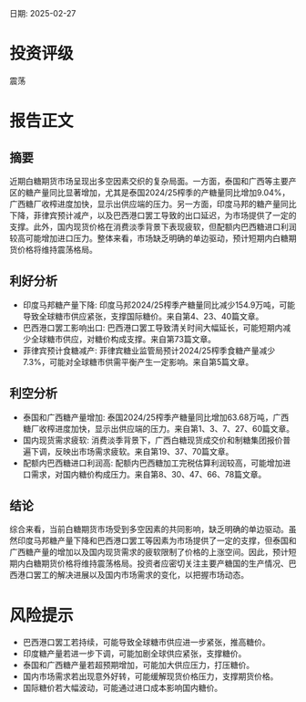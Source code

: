 
日期: 2025-02-27

# 投资评级

震荡

# 报告正文

## 摘要

近期白糖期货市场呈现出多空因素交织的复杂局面。一方面，泰国和广西等主要产区的糖产量同比显著增加，尤其是泰国2024/25榨季的产糖量同比增加9.04%，广西糖厂收榨进度加快，显示出供应端的压力。另一方面，印度马邦的糖产量同比下降，菲律宾预计减产，以及巴西港口罢工导致的出口延迟，为市场提供了一定的支撑。此外，国内现货价格在消费淡季背景下表现疲软，但配额内巴西糖进口利润较高可能增加进口压力。整体来看，市场缺乏明确的单边驱动，预计短期内白糖期货价格将维持震荡格局。

## 利好分析

* 印度马邦糖产量下降: 印度马邦2024/25榨季产糖量同比减少154.9万吨，可能导致全球糖市供应紧张，支撑国际糖价。来自第4、23、40篇文章。
* 巴西港口罢工影响出口: 巴西港口罢工导致清关时间大幅延长，可能短期内减少全球糖市供应，对糖价构成支撑。来自第73篇文章。
* 菲律宾预计食糖减产: 菲律宾糖业监管局预计2024/25榨季食糖产量减少7.3%，可能对全球糖市供需平衡产生一定影响。来自第5篇文章。

## 利空分析

* 泰国和广西糖产量增加: 泰国2024/25榨季产糖量同比增加63.68万吨，广西糖厂收榨进度加快，显示出供应端的压力。来自第1、3、7、27、60篇文章。
* 国内现货需求疲软: 消费淡季背景下，广西白糖现货成交价和制糖集团报价普遍下调，反映出市场需求疲软。来自第19、37、70篇文章。
* 配额内巴西糖进口利润高: 配额内巴西糖加工完税估算利润较高，可能增加进口需求，对国内糖价构成压力。来自第8、30、47、66、78篇文章。

## 结论

综合来看，当前白糖期货市场受到多空因素的共同影响，缺乏明确的单边驱动。虽然印度马邦糖产量下降和巴西港口罢工等因素为市场提供了一定的支撑，但泰国和广西糖产量的增加以及国内现货需求的疲软限制了价格的上涨空间。因此，预计短期内白糖期货价格将维持震荡格局。投资者应密切关注主要产糖国的生产情况、巴西港口罢工的解决进展以及国内市场需求的变化，以把握市场动态。

# 风险提示

* 巴西港口罢工若持续，可能导致全球糖市供应进一步紧张，推高糖价。
* 印度糖产量若进一步下调，可能加剧全球供应紧张，支撑糖价。
* 泰国和广西糖产量若超预期增加，可能加大供应压力，打压糖价。
* 国内市场需求若出现意外好转，可能缓解现货价格压力，支撑期货价格。
* 国际糖价若大幅波动，可能通过进口成本影响国内糖价。
